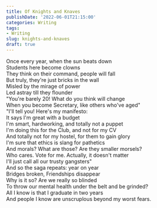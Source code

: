 ```yaml
---
title: Of Knights and Knaves
publishDate: '2022-06-01T21:15:00'
categories: Writing
tags:
- Writing
slug: knights-and-knaves
draft: true
---
```


Once every year, when the sun beats down  
Students here become clowns  
They think on their command, people will fall  
But truly, they're just bricks in the wall  
Misled by the mirage of power  
Led astray till they flounder  
"You're barely 20! What do you think will change  
When you become Secretary, like others who've aged"  
"I'll tell you! Here's my manifesto:  
It says I'm great with a budget  
I'm smart, hardworking, and totally not a puppet  
I'm doing this for the Club, and not for my CV  
And totally not for my hostel, for them to gain glory  
I'm sure that ethics is slang for pathetics  
And morals? What are those? Are they smaller morsels?  
Who cares. Vote for me. Actually, it doesn't matter  
I'll just call all our trusty gangsters"  
And so the saga repeats: year on year  
Bridges broken, Friendships disappear  
Why is it so? Are we really so blinded  
To throw our mental health under the belt and be grinded?  
All I know is that I graduate in two years  
And people I know are unscruplous beyond my worst fears.  

